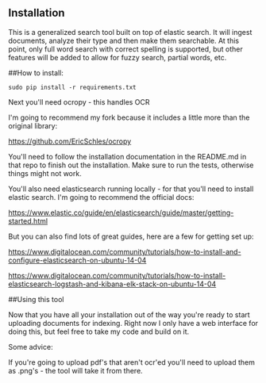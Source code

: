 ## Installation

This is a generalized search tool built on top of elastic search.  It will ingest documents, analyze their type and then make them searchable.  At this point, only full word search with correct spelling is supported, but other features will be added to allow for fuzzy search, partial words, etc.

##How to install:

`sudo pip install -r requirements.txt`

Next you'll need ocropy - this handles OCR

I'm going to recommend my fork because it includes a little more than the original library:

https://github.com/EricSchles/ocropy

You'll need to follow the installation documentation in the README.md in that repo to finish out the installation.  Make sure to run the tests, otherwise things might not work.

You'll also need elasticsearch running locally - for that you'll need to install elastic search.  I'm going to recommend the official docs:

https://www.elastic.co/guide/en/elasticsearch/guide/master/getting-started.html

But you can also find lots of great guides, here are a few for getting set up:

https://www.digitalocean.com/community/tutorials/how-to-install-and-configure-elasticsearch-on-ubuntu-14-04

https://www.digitalocean.com/community/tutorials/how-to-install-elasticsearch-logstash-and-kibana-elk-stack-on-ubuntu-14-04

##Using this tool

Now that you have all your installation out of the way you're ready to start uploading documents for indexing.  Right now I only have a web interface for doing this, but feel free to take my code and build on it.  

Some advice:

If you're going to upload pdf's that aren't ocr'ed you'll need to upload them as .png's - the tool will take it from there.